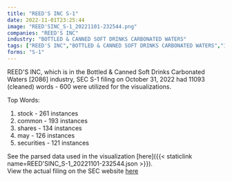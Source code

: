 ```yaml
---
title: "REED'S INC S-1"
date: 2022-11-01T23:25:44
image: "REED'SINC_S-1_20221101-232544.png"
companies: "REED'S INC"
industry: "BOTTLED & CANNED SOFT DRINKS CARBONATED WATERS"
tags: ["REED'S INC","BOTTLED & CANNED SOFT DRINKS CARBONATED WATERS","10-31-2022","S-1"]
forms: "S-1"
---
```

REED'S INC, which is in the Bottled & Canned Soft Drinks Carbonated Waters [2086] industry, SEC S-1 filing on October 31, 2022 had 11093 (cleaned) words - 600 were utilized for the visualizations.

Top Words:
1. stock - 261 instances
2. common - 193 instances
3. shares - 134 instances
4. may - 126 instances
5. securities - 121 instances


See the parsed data used in the visualization [here]({{< staticlink name=REED'SINC_S-1_20221101-232544.json >}}).  
View the actual filing on the SEC website [here](https://www.sec.gov/Archives/edgar/data/1140215/0001493152-22-030031.txt)
